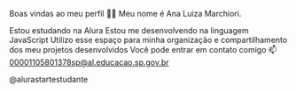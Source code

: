 Boas vindas ao meu perfil 💙💙
Meu nome é Ana Luiza Marchiori.

Estou estudando na Alura
Estou me desenvolvendo na linguagem JavaScript
Utilizo esse espaço para minha organização e compartilhamento dos meu projetos desenvolvidos
Você pode entrar em contato comigo 📫
00001105801378sp@al.educacao.sp.gov.br

@alurastartestudante
